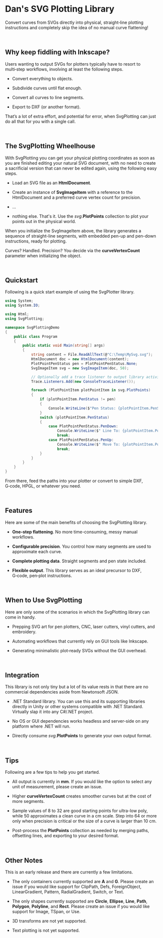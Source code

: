 # Dan's SVG Plotting Library

Convert curves from SVGs directly into physical, straight‑line plotting
instructions and completely skip the idea of no manual curve flattening!

<p>&nbsp;</p>

## Why keep fiddling with Inkscape?

Users wanting to output SVGs for plotters typically have to resort to
multi‑step workflows, involving at least the following steps.

-   Convert everything to objects.

-   Subdivide curves until flat enough.

-   Convert all curves to line segments.

-   Export to DXF (or another format).

That’s a lot of extra effort, and potential for error, when SvgPlotting
can just do all that for you with a single call.

<p>&nbsp;</p>

## The SvgPlotting Wheelhouse

With SvgPlotting you can get your physical plotting coordinates as soon
as you are finished editing your natural SVG document, with no need to
create a sacrificial version that can never be edited again, using the
following easy steps.

-   Load an SVG file as an **HtmlDocument**.

-   Create an instance of **SvgImageItem** with a reference to the
    HtmlDocument and a preferred curve vertex count for precision.

-   ...

-   nothing else. That's it. Use the *svg*.**PlotPoints** collection to
    plot your points out in the physical world.

When you initialize the SvgImageItem above, the library generates a
sequence of straight-line segments, with embedded pen-up and pen-down
instructions, ready for plotting.

Curves? Handled. Precision? You decide via the **curveVertexCount**
parameter when initializing the object.

<p>&nbsp;</p>

## Quickstart

Following is a quick start example of using the SvgPlotter library.

```cs
using System;
using System.IO;

using Html;
using SvgPlotting;

namespace SvgPlottingDemo
{
	public class Program
	{
		public static void Main(string[] args)
		{
			string content = File.ReadAllText(@"C:\Temp\MySvg.svg");
			HtmlDocument doc = new HtmlDocument(content);
			PlotPointPenStatus pen = PlotPointPenStatus.None;
			SvgImageItem svg = new SvgImageItem(doc, 50);

			// Optionally add a trace listener to output library activities to console.
			Trace.Listeners.Add(new ConsoleTraceListener());

			foreach (PlotPointItem plotPointItem in svg.PlotPoints)
			{
				if (plotPointItem.PenStatus != pen)
				{
					Console.WriteLine($"Pen Status: {plotPointItem.PenStatus}");
				}
				switch (plotPointItem.PenStatus)
				{
					case PlotPointPenStatus.PenDown:
						Console.WriteLine($" Line To: {plotPointItem.Point}");
						break;
					case PlotPointPenStatus.PenUp:
						Console.WriteLine($" Move To: {plotPointItem.Point}");
						break;
				}
			}
		}
	}
}

```

From there, feed the paths into your plotter or convert to simple DXF,
G‑code, HPGL, or whatever you need.

<p>&nbsp;</p>

## Features

Here are some of the main benefits of choosing the SvgPlotting library.

-   **One-step flattening**. No more time-consuming, messy manual
    workflows.

-   **Configurable precision**. You control how many segments are used
    to approximate each curve.

-   **Complete plotting data**. Straight segments and pen state
    included.

-   **Flexible output**. This library serves as an ideal precursor to
    DXF, G‑code, pen‑plot instructions.

<p>&nbsp;</p>

## When to Use SvgPlotting

Here are only some of the scenarios in which the SvgPlotting library can
come in handy.

-   Prepping SVG art for pen plotters, CNC, laser cutters, vinyl
    cutters, and embroidery.

-   Automating workflows that currently rely on GUI tools like Inkscape.

-   Generating minimalistic plot‑ready SVGs without the GUI overhead.

<p>&nbsp;</p>

## Integration

This library is not only tiny but a lot of its value rests in that there
are no commercial dependencies aside from Newtonsoft JSON.

-   .NET Standard library. You can use this and its supporting libraries
    directly in Unity or other systems compatible with .NET Standard.
    Virtually slap it into any C#/.NET project.

-   No OS or GUI dependencies works headless and server-side on any
    platform where .NET will run.

-   Directly consume *svg*.**PlotPoints** to generate your own output
    format.

<p>&nbsp;</p>

## Tips

Following are a few tips to help you get started.

-   All output is currently in **mm**. If you would like the option to
    select any unit of measurement, please create an issue.

-   Higher **curveVertexCount** creates smoother curves but at the cost
    of more segments.

-   Sample values of 8 to 32 are good starting points for ultra-low
    poly, while 50 approximates a clean curve in a cm scale. Step into
    64 or more only when precision is critical or the size of a curve is
    larger than 10 cm.

-   Post-process the **PlotPoints** collection as needed by merging
    paths, offsetting lines, and exporting to your desired format.

<p>&nbsp;</p>

## Other Notes

This is an early release and there are currently a few limitations.

-   The only containers currently supported are **A** and **G**. Please
    create an issue if you would like support for ClipPath, Defs,
    ForeignObject, LinearGradient, Pattern, RadialGradient, Switch, or
    Text.

-   The only shapes currently supported are **Circle**, **Ellipse**,
    **Line**, **Path**, **Polygon**, **Polyline**, and **Rect**. Please
    create an issue if you would like support for Image, TSpan, or Use.

-   3D transforms are not yet supported.

-   Text plotting is not yet supported.
